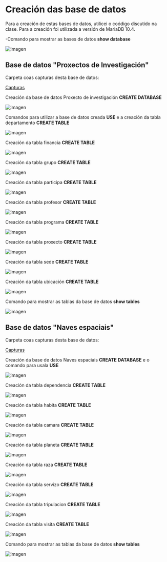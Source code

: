 # Creación das base de datos

Para a creación de estas bases de datos, utilicei o coódigo discutido na clase. Para a creación foi utilizada a versión de MariaDB 10.4.

-Comando para mostrar as bases de datos **show database**

![imagen](https://github.com/IvanEsparzaVillaverde/Apuntes-2/blob/master/databases.PNG)

## Base de datos "Proxectos de Investigación"

Carpeta coas capturas desta base de datos:

 [Capturas](https://github.com/IvanEsparzaVillaverde/Apuntes-2/tree/master/Bases%20proxecto)
 
 Creación da base de datos Proxecto de investigación **CREATE DATABASE**
 
 ![imagen](https://github.com/IvanEsparzaVillaverde/Apuntes-2/blob/master/Bases%20proxecto/Proxectos.PNG)
 
 Comandos para utilizar a base de datos creada **USE** e a creación da tabla departamento **CREATE TABLE**
 
 ![imagen](https://github.com/IvanEsparzaVillaverde/Apuntes-2/blob/master/Bases%20proxecto/departamento.PNG)
 
 Creación da tabla financia **CREATE TABLE**
 
 ![imagen](https://github.com/IvanEsparzaVillaverde/Apuntes-2/blob/master/Bases%20proxecto/financia.PNG)
 
 Creación da tabla grupo **CREATE TABLE**
 
 ![imagen](https://github.com/IvanEsparzaVillaverde/Apuntes-2/blob/master/Bases%20proxecto/grupo.PNG)
 
 Creación da tabla participa **CREATE TABLE**
 
 ![imagen](https://github.com/IvanEsparzaVillaverde/Apuntes-2/blob/master/Bases%20proxecto/participa.PNG)
 
 Creación da tabla profesor **CREATE TABLE**
 
 ![imagen](https://github.com/IvanEsparzaVillaverde/Apuntes-2/blob/master/Bases%20proxecto/profesor.PNG)
 
 Creación da tabla programa **CREATE TABLE**
 
 ![imagen](https://github.com/IvanEsparzaVillaverde/Apuntes-2/blob/master/Bases%20proxecto/programa.PNG)
 
 Creación da tabla proxecto **CREATE TABLE**
 
 ![imagen](https://github.com/IvanEsparzaVillaverde/Apuntes-2/blob/master/Bases%20proxecto/proxecto.PNG)
 
 Creación da tabla sede **CREATE TABLE**
 
 ![imagen](https://github.com/IvanEsparzaVillaverde/Apuntes-2/blob/master/Bases%20proxecto/sede.PNG)
 
 Creación da tabla ubicación **CREATE TABLE**
 
 ![imagen](https://github.com/IvanEsparzaVillaverde/Apuntes-2/blob/master/Bases%20proxecto/ubicacion.PNG)
 
 Comando para mostrar as tablas da base de datos **show tables**
 
 ![imagen](https://github.com/IvanEsparzaVillaverde/Apuntes-2/blob/master/Bases%20proxecto/tablesp.PNG)
 
 
## Base de datos "Naves espaciais"

Carpeta coas capturas desta base de datos:

 [Capturas](https://github.com/IvanEsparzaVillaverde/Apuntes-2/tree/master/Bases%20nave)
 
 Creación da base de datos Naves espaciais **CREATE DATABASE** e o comando para usala **USE**

![imagen](https://github.com/IvanEsparzaVillaverde/Apuntes-2/blob/master/Bases%20nave/nave.PNG)

 Creación da tabla dependencia **CREATE TABLE**

![imagen](https://github.com/IvanEsparzaVillaverde/Apuntes-2/blob/master/Bases%20nave/dependencia.PNG)

 Creación da tabla habita **CREATE TABLE**

![imagen](https://github.com/IvanEsparzaVillaverde/Apuntes-2/blob/master/Bases%20nave/habita.PNG)

 Creación da tabla camara **CREATE TABLE**

![imagen](https://github.com/IvanEsparzaVillaverde/Apuntes-2/blob/master/Bases%20nave/camara.PNG)

 Creación da tabla planeta **CREATE TABLE**

![imagen](https://github.com/IvanEsparzaVillaverde/Apuntes-2/blob/master/Bases%20nave/planeta.PNG)

 Creación da tabla raza **CREATE TABLE**

![imagen](https://github.com/IvanEsparzaVillaverde/Apuntes-2/blob/master/Bases%20nave/raza.PNG)

 Creación da tabla servizo **CREATE TABLE**

![imagen](https://github.com/IvanEsparzaVillaverde/Apuntes-2/blob/master/Bases%20nave/servizo.PNG)

 Creación da tabla tripulacion **CREATE TABLE**

![imagen](https://github.com/IvanEsparzaVillaverde/Apuntes-2/blob/master/Bases%20nave/tripulacion.PNG)

 Creación da tabla visita **CREATE TABLE**

![imagen](https://github.com/IvanEsparzaVillaverde/Apuntes-2/blob/master/Bases%20nave/visita.PNG)


 Comando para mostrar as tablas da base de datos **show tables**

![imagen](https://github.com/IvanEsparzaVillaverde/Apuntes-2/blob/master/Bases%20nave/tables.PNG)
